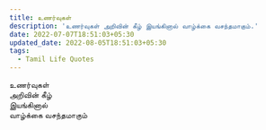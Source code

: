 ```yaml
---
title: உணர்வுகள்
description: 'உணர்வுகள் அறிவின் கீழ் இயங்கினால் வாழ்க்கை வசந்தமாகும்.'
date: 2022-07-07T18:51:03+05:30
updated_date: 2022-08-05T18:51:03+05:30
tags:
  - Tamil Life Quotes
---
```


உணர்வுகள்  
அறிவின் கீழ்  
இயங்கினால்  
வாழ்க்கை வசந்தமாகும்
